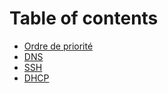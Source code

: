 # Table of contents

* [Ordre de priorité](README.md)
* [DNS](<README (1).md>)
* [SSH](ssh.md)
* [DHCP](dhcp.md)
